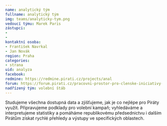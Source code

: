 ```yaml
---
name: analytický tým
fullname: analytický tým
img: teams/analyticky-tym.png
vedoucí týmu: Marek Paris
zástupci:
-
-
kontaktní osoba:
- František Navrkal
- Jan Novák
region: Praha
categories:
- strana
uid: analyza
facebook:
redmine: https://redmine.pirati.cz/projects/anal
forum: https://forum.pirati.cz/pracovni-prostor-pro-clenske-iniciativy-f632/analyticko-informacni-tym-t34652-70.html
nadřízený tým: volební štáb
---
```


Studujeme všechna dostupná data a zjišťujeme, jak je co nejlépe pro Piráty využít. Připravujeme podklady pro volební kampaň; vyhledáváme a interpretujeme statistiky a pomáháme republikovému předsednictvu i dalším Pirátům získat rychlé přehledy a výstupy ve specifických oblastech.
